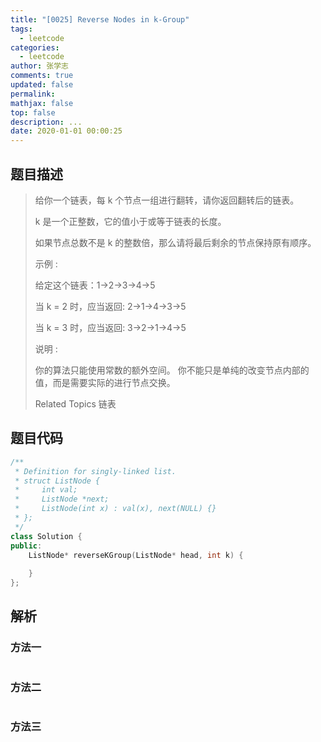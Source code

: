 ```yaml
---
title: "[0025] Reverse Nodes in k-Group"
tags:
  - leetcode
categories:
  - leetcode
author: 张学志
comments: true
updated: false
permalink:
mathjax: false
top: false
description: ...
date: 2020-01-01 00:00:25
---
```


## 题目描述

> 给你一个链表，每 k 个节点一组进行翻转，请你返回翻转后的链表。 
> 
> k 是一个正整数，它的值小于或等于链表的长度。 
> 
> 如果节点总数不是 k 的整数倍，那么请将最后剩余的节点保持原有顺序。 
> 
> 示例 : 
> 
> 给定这个链表：1->2->3->4->5 
> 
> 当 k = 2 时，应当返回: 2->1->4->3->5 
> 
> 当 k = 3 时，应当返回: 3->2->1->4->5 
> 
> 说明 : 
> 
> 
> 你的算法只能使用常数的额外空间。 
> 你不能只是单纯的改变节点内部的值，而是需要实际的进行节点交换。 
> 
> Related Topics 链表

## 题目代码

```cpp
/**
 * Definition for singly-linked list.
 * struct ListNode {
 *     int val;
 *     ListNode *next;
 *     ListNode(int x) : val(x), next(NULL) {}
 * };
 */
class Solution {
public:
    ListNode* reverseKGroup(ListNode* head, int k) {
        
    }
};
```

## 解析

### 方法一

```cpp

```

### 方法二

```cpp

```

### 方法三

```cpp

```

